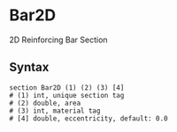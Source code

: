 # Bar2D

2D Reinforcing Bar Section

## Syntax

```
section Bar2D (1) (2) (3) [4]
# (1) int, unique section tag
# (2) double, area
# (3) int, material tag
# [4] double, eccentricity, default: 0.0
```
